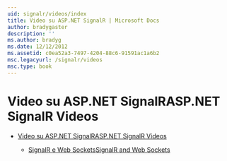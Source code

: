 ```yaml
---
uid: signalr/videos/index
title: Video su ASP.NET SignalR | Microsoft Docs
author: bradygaster
description: ''
ms.author: bradyg
ms.date: 12/12/2012
ms.assetid: c0ea52a3-7497-4204-88c6-91591ac1a6b2
msc.legacyurl: /signalr/videos
msc.type: book
---
```

<a name="aspnet-signalr-videos"></a><span data-ttu-id="2bc6a-102">Video su ASP.NET SignalR</span><span class="sxs-lookup"><span data-stu-id="2bc6a-102">ASP.NET SignalR Videos</span></span>
====================
- [<span data-ttu-id="2bc6a-103">Video su ASP.NET SignalR</span><span class="sxs-lookup"><span data-stu-id="2bc6a-103">ASP.NET SignalR Videos</span></span>](getting-started/index.md)

    - [<span data-ttu-id="2bc6a-104">SignalR e Web Sockets</span><span class="sxs-lookup"><span data-stu-id="2bc6a-104">SignalR and Web Sockets</span></span>](getting-started/signalr-and-web-sockets.md)
